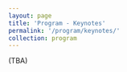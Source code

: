 ```yaml
---
layout: page
title: 'Program - Keynotes'
permalink: '/program/keynotes/'
collection: program
---
```


(TBA)
